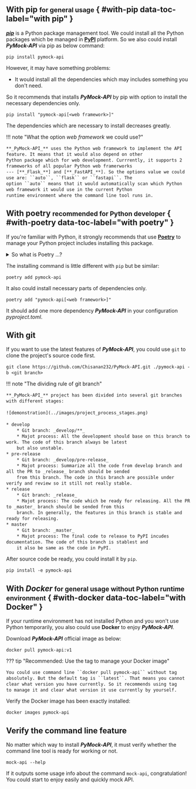 ## With pip <small>for general usage</small> { #with-pip data-toc-label="with pip" }

[**_pip_**](https://pip.pypa.io/en/stable/) is a Python package management tool. We could install all the Python packages
which be managed in [**PyPI**](https://pypi.org/) platform. So we also could install **_PyMock-API_** via pip as below command:

```console
pip install pymock-api
```

However, it may have something problems:

* It would install all the dependencies which may includes something you don't need. 

So it recommends that installs **_PyMock-API_** by pip with option to install the necessary dependencies only.

```console
pip install "pymock-api[<web framework>]"
```

The dependencies which are necessary to install decreases greatly.

!!! note "What the option _web framework_ we could use?"

    **_PyMock-API_** uses the Python web framework to implement the API feature. It means that it would also depend on other
    Python package which for web development. Currrently, it supports 2 frameworks of all popular Python web framerworks
    --- [**_Flask_**] and [**_FastAPI_**]. So the options value we could use are: ``auto``, ``flask`` or ``fastapi``. The 
    option ``auto`` means that it would automatically scan which Python web framework it would use in the current Python 
    runtime environment where the command line tool runs in.

  [**_Flask_**]: https://flask.palletsprojects.com/en/2.3.x/
  [**_FastAPI_**]: https://fastapi.tiangolo.com


## With poetry <small>recommended for Python developer</small> { #with-poetry data-toc-label="with poetry" }

If you're familiar with Python, it strongly recommends that use [**Poetry**] to manage your Python project includes installing
this package.

[**Poetry**]: https://python-poetry.org/docs/

<details markdown="1">
<summary>So what is Poetry ...?</summary>

If you still miss your direction about how to manage your Python project, you must try to use **_Poetry_** to do it. Poetry
is a tool for managing your Python project includes the deeply complex relations of Python dependencies.

Let's quickly demonstrate the general usage of Poetry to you.

If you want to add a new dependency, in the other words, install a new Python package, it doesn't use ``pip``, use ``poetry``
to add it.

```console
poetry add <Python package>
```

How easy it is! Isn't it? It's also easy for removing dependency:

```console
poetry remove <Python package>
```

So what's the difference between **_Poetry_** and **_pip_**? The major difference is **_Poetry_** could be greatly better
to manage your dependencies! Let's consider a scenario. If a package A which depends on pacakge B, it would also install
package B when it installs pacakge A. However, about removing this package, it's a trouble when you use **_pip_** because
**_pip_** won't remove package B when you remove package A! You need to manually remove package B if you want to remove
them clearly. If your project is huge, it's also a big problem of managing your project's dependencies. And the poetry is
a great solution to resolve this issue. Poetry even sorts out the dependencies relations as a tree diagram and illustrate
it as following:

```console
>>> poetry show --tree --without=dev
fastapi 0.95.2 FastAPI framework, high performance, easy to learn, fast to code, ready for production
├── email-validator >=1.1.1
│   ├── dnspython >=2.0.0
│   └── idna >=2.0.0
├── httpx >=0.23.0
│   ├── certifi *
│   ├── httpcore >=0.15.0,<0.18.0
│   │   ├── anyio >=3.0,<5.0
│   │   │   ├── idna >=2.8
...
```

How clear it is! So Poetry is a very powerful tool for manage your Python project.

</details>

The installing command is little different with ``pip`` but be similar:

```console
poetry add pymock-api
```

It also could install necessary parts of dependencies only.

```console
poetry add "pymock-api[<web framework>]"
```

It should add one more dependency **_PyMock-API_** in your configuration _pyproject.toml_.

## With git

If you want to use the latest features of **_PyMock-API_**, you could use ``git`` to clone the project's source code first.

```console
git clone https://github.com/Chisanan232/PyMock-API.git ./pymock-api -b <git branch>
```

!!! note "The dividing rule of git branch"

    **_PyMock-API_** project has been divided into several git branches with different stages:

    ![demonstration](../images/project_process_stages.png)
    
    * develop
        * Git branch: _develop/**_
        * Majot process: All the development should base on this branch to work. The code of this branch always be latest
        but also unstable.
    * pre-release
        * Git branch: _develop/pre-release_
        * Majot process: Summarize all the code from develop branch and all the PR to _release_ branch should be sended
        from this branch. The code in this branch are possible under verify and review so it still not really stable.
    * release
        * Git branch: _release_
        * Majot process: The code which be ready for releasing. All the PR to _master_ branch should be sended from this
        branch. In generally, the features in this branch is stable and ready for releasing.
    * master
        * Git branch: _master_
        * Majot process: The final code to release to PyPI incudes documentation. The code of this branch is stablest and
        it also be same as the code in PyPI.


After source code be ready, you could install it by ``pip``.

```console
pip install -e pymock-api
```

## With _Docker_ <small>for general usage without Python runtime environment</small> { #with-docker data-toc-label="with Docker" }

If your runtime environment has not installed Python and you won't use Python temporarily, you also could use **Docker** to
enjoy **_PyMock-API_**.

Download **_PyMock-API_** official image as below:

```console
docker pull pymock-api:v1
```

??? tip "Recommended: Use the tag to manage your Docker image"

    You could use command line ``docker pull pymock-api`` without tag
    absolutely. But the default tag is ``latest``. That means you cannot
    clear what version you have currently. So it recommends using tag
    to manage it and clear what version it use currently by yourself.

Verify the Docker image has been exactly installed:

```console
docker images pymock-api
```


## Verify the command line feature

No matter which way to install **_PyMock-API_**, it must verify whether the command line tool is ready for working or not.

```console
mock-api --help
```

If it outputs some usage info about the command ``mock-api``, congratulation! You could start to enjoy easily and quickly
mock API.
